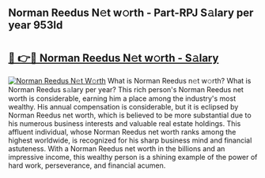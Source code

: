 ## Norman Reedus N𝚎t w𝚘rth - Part-RPJ S𝚊lary per year 953ld

# <h2><a href="http://gc0d1px.nevu.top/?p=Norman+Reedus">🔗 👉🔴 Norman Reedus N𝚎t w𝚘rth - S𝚊lary</a></h2>

[![Norman Reedus N𝚎t W𝚘rth](https://i.imgur.com/Oavwk0R.jpeg)](http://gc0d1px.nevu.top/?p=Norman+Reedus)
What is Norman Reedus n𝚎t w𝚘rth? What is Norman Reedus s𝚊lary per year?
This rich person's Norman Reedus net worth is considerable, earning him a place among the industry's most wealthy. His annual compensation is considerable, but it is eclipsed by Norman Reedus net worth, which is believed to be more substantial due to his numerous business interests and valuable real estate holdings. This affluent individual, whose Norman Reedus net worth ranks among the highest worldwide, is recognized for his sharp business mind and financial astuteness. With a Norman Reedus net worth in the billions and an impressive income, this wealthy person is a shining example of the power of hard work, perseverance, and financial acumen.

